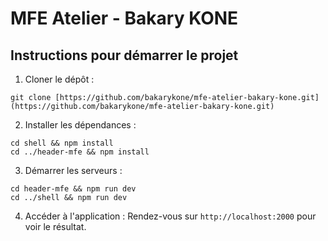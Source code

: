 # MFE Atelier - Bakary KONE

## Instructions pour démarrer le projet

1. Cloner le dépôt :
```
git clone [https://github.com/bakarykone/mfe-atelier-bakary-kone.git](https://github.com/bakarykone/mfe-atelier-bakary-kone.git)
```
2. Installer les dépendances :
```
cd shell && npm install
cd ../header-mfe && npm install
```
3. Démarrer les serveurs :
```
cd header-mfe && npm run dev
cd ../shell && npm run dev
```
4. Accéder à l'application :
Rendez-vous sur `http://localhost:2000` pour voir le résultat.
